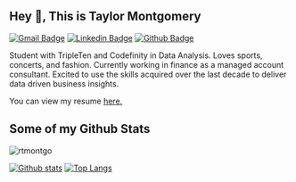 ## Hey 👋, This is Taylor Montgomery
[![Gmail Badge](https://img.shields.io/badge/-r.taylor.montgomery@gmail.com-c14438?style=flat&logo=Gmail&logoColor=white&link=mailto:r.taylor.montgomery@gmail.com)](mailto:r.taylor.montgomery@gmail.com) 
[![Linkedin Badge](https://img.shields.io/badge/-www.linkedin.com/in/taylor-montgomery-bia-0072b1?style=flat&logo=Linkedin&logoColor=white&link=https://www.linkedin.com/in/taylor-montgomery-bia/)](https://www.linkedin.com/in/taylor-montgomery-bia/) [![Github Badge](https://img.shields.io/badge/-rtmontgo-grey?style=flat&logo=github&logoColor=white&link=https://github.com/rtmontgo/)](https://www.github.com/rtmontgo/) <p align='left'>Student with TripleTen and Codefinity in Data Analysis. Loves sports, concerts, and fashion. Currently working in finance as a managed account consultant. Excited to use the skills acquired over the last decade to deliver data driven business insights.</p><p align='left'> You can view my resume <a href='https://docs.google.com/document/d/1Bn7ZDvvgxkzmBDGBZVrnoHUK9n7f4gsiuxB9iizdQ-4/edit?usp=sharing ' target=_blank><u>here</u>.</a></p>
## Some of my Github Stats
<p align=left> <img src=https://komarev.com/ghpvc/?username=rtmontgo alt=rtmontgo /> </p>

[![Github stats](https://github-readme-stats.vercel.app/api?username=rtmontgo&show_icons=true&include_all_commits=true)](https://github.com/rtmontgo/github-readme-stats)
[![Top Langs](https://github-readme-stats.vercel.app/api/top-langs/?username=rtmontgo&layout=compact)](https://github.com/rtmontgo/github-readme-stats)

